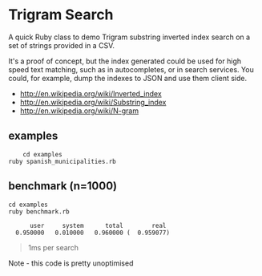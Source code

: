 Trigram Search
===============

A quick Ruby class to demo Trigram substring inverted index search on a set of strings provided in a CSV.

It's a proof of concept, but the index generated could be used for high speed text matching, such as in autocompletes, or in search services. You could, for example, dump the indexes to JSON and use them client side.

* http://en.wikipedia.org/wiki/Inverted_index
* http://en.wikipedia.org/wiki/Substring_index
* http://en.wikipedia.org/wiki/N-gram

examples
---------

		cd examples
  	ruby spanish_municipalities.rb


benchmark (n=1000)
---------

  	cd examples
  	ruby benchmark.rb

	      user     system      total        real
	  0.950000   0.010000   0.960000 (  0.959077)

>1ms per search

Note - this code is pretty unoptimised